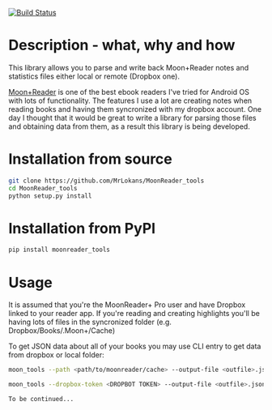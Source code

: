[![Build Status](http://mrlokans.com/jenkins/job/moonreader_tools/badge/icon)](http://mrlokans.com/jenkins/job/moonreader_tools/)

Description - what, why and how
===========
This library allows you to parse and write back Moon+Reader notes and statistics files either local or remote (Dropbox one).

[Moon+Reader](https://play.google.com/store/apps/details?id=com.flyersoft.moonreader) is one of the best ebook readers I've tried for Android OS with lots of functionality. The features I use a lot are creating notes when reading books and having them syncronized with my dropbox account. One day I thought that it would be great to write a library for parsing those files and obtaining data from them, as a result this library is being developed. 

Installation from source
========================
```bash
git clone https://github.com/MrLokans/MoonReader_tools
cd MoonReader_tools
python setup.py install
```

Installation from PyPI
======================
```bash
pip install moonreader_tools
```

Usage
=====
It is assumed that you're the MoonReader+ Pro user and have Dropbox linked to your reader app.
If you're reading and creating highlights you'll be having lots of files in the syncronized folder (e.g. Dropbox/Books/.Moon+/Cache)

To get JSON data about all of your books you may use CLI entry to get data from dropbox or local folder:

```bash
moon_tools --path <path/to/moonreader/cache> --output-file <outfile>.json
```
```bash
moon_tools --dropbox-token <DROPBOT TOKEN> --output-file <outfile>.json

To be continued...